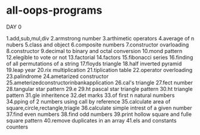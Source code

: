 # all-oops-programs

DAY  0

1.add,sub,mul,div 
2.armstrong number
3.arthimetic operators
4.average of n nubers
5.class and object
6.composite numbers
7.constructor ovarloading
8.constructor
9.decimal to binary and octal conversion
10.mond pattern
12.elegible to vote or not
13.factorial
14.factors
15.fibonacci series
16.finding of all permutations of a string
17.floyds triangle
18.half inverted pyramid
19.leap year
20.rix multiplication
21.tiplication table
22.operator overloading
23.palindrome
24.ametarized constructor
25.ameterizedconstructorinbankapplication
26.cal's triangle
27.fect number
28.tangular star pattern
29.e
29.ht pascal star triangle pattern
30.ht triangle pattern
31.gle inheritence
32.det marks
33.of first n natural numbers
34.pping of 2 numbers using call by reference
35.calculate area of square,circle,rectangle,triagle
36.calculate simple intrest of a given number
37.find even numbers
38.find odd numbers
39.print hollow square and fulle square pattern
40.remove duplicates in an array
41.els and constants counters

